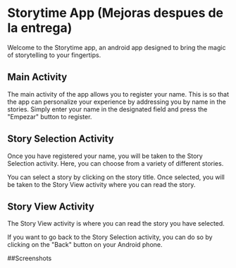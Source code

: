 # Storytime App (Mejoras despues de la entrega)

Welcome to the Storytime app, an android app designed to bring the magic of storytelling to your fingertips.

## Main Activity

The main activity of the app allows you to register your name. This is so that the app can personalize your experience by addressing you by name in the stories. Simply enter your name in the designated field and press the "Empezar" button to register.

## Story Selection Activity

Once you have registered your name, you will be taken to the Story Selection activity. Here, you can choose from a variety of different stories.

You can select a story by clicking on the story title. Once selected, you will be taken to the Story View activity where you can read the story.

## Story View Activity

The Story View activity is where you can read the story you have selected.

If you want to go back to the Story Selection activity, you can do so by clicking on the "Back" button on your Android phone.

##Screenshots

